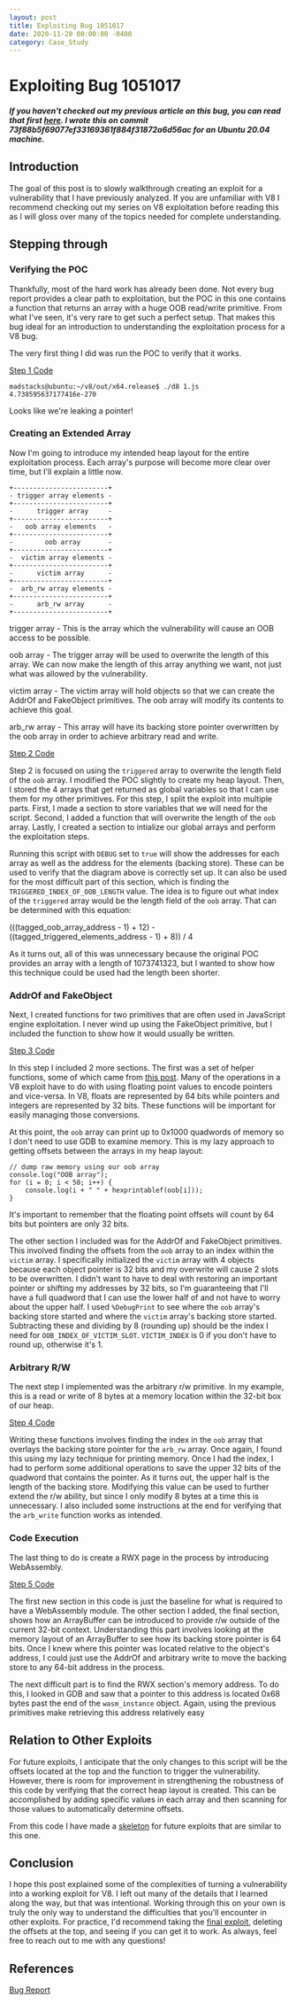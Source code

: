 ```yaml
---
layout: post
title: Exploiting Bug 1051017
date: 2020-11-20 00:00:00 -0400
category: Case_Study
---
```


# Exploiting Bug 1051017

##### If you haven't checked out my previous article on this bug, you can read that first [here](https://m4dst4cks.github.io/blog/2020/09/07/Exploring-Bug-1051017-in-V8). I wrote this on commit 73f88b5f69077ef33169361f884f31872a6d56ac for an Ubuntu 20.04 machine.

## Introduction

The goal of this post is to slowly walkthrough creating an exploit for a vulnerability that I have previously analyzed. If you are unfamiliar with V8 I recommend checking out my series on V8 exploitation before reading this as I will gloss over many of the topics needed for complete understanding.

## Stepping through

### Verifying the POC

Thankfully, most of the hard work has already been done. Not every bug report provides a clear path to exploitation, but the POC in this one contains a function that returns an array with a huge OOB read/write primitive. From what I've seen, it's very rare to get such a perfect setup. That makes this bug ideal for an introduction to understanding the exploitation process for a V8 bug.

The very first thing I did was run the POC to verify that it works.

[Step 1 Code](https://raw.githubusercontent.com/m4dSt4cks/m4dst4cks.github.io/master/exploits/1051017/1.js)

```
madstacks@ubuntu:~/v8/out/x64.release$ ./d8 1.js 
4.738595637177416e-270
```

Looks like we're leaking a pointer!

### Creating an Extended Array

Now I'm going to introduce my intended heap layout for the entire exploitation process. Each array's purpose will become more clear over time, but I'll explain a little now.

```
+------------------------+
- trigger array elements -
+------------------------+
-      trigger array     -
+------------------------+
-   oob array elements   -
+------------------------+
-        oob array       -
+------------------------+
-  victim array elements -
+------------------------+
-      victim array      -
+------------------------+
-  arb_rw array elements -
+------------------------+
-      arb_rw array      -
+------------------------+
```

trigger array - This is the array which the vulnerability will cause an OOB access to be possible.

oob array - The trigger array will be used to overwrite the length of this array. We can now make the length of this array anything we want, not just what was allowed by the vulnerability.

victim array - The victim array will hold objects so that we can create the AddrOf and FakeObject primitives. The oob array will modify its contents to achieve this goal.

arb_rw array - This array will have its backing store pointer overwritten by the oob array in order to achieve arbitrary read and write.

[Step 2 Code](https://raw.githubusercontent.com/m4dSt4cks/m4dst4cks.github.io/master/exploits/1051017/2.js)

Step 2 is focused on using the `triggered` array to overwrite the length field of the `oob` array. I modified the POC slightly to create my heap layout. Then, I stored the 4 arrays that get returned as global variables so that I can use them for my other primitives. For this step, I split the exploit into multiple parts. First, I made a section to store variables that we will need for the script. Second, I added a function that will overwrite the length of the `oob` array. Lastly, I created a section to intialize our global arrays and perform the exploitation steps.

Running this script with `DEBUG` set to `true` will show the addresses for each array as well as the address for the elements (backing store). These can be used to verify that the diagram above is correctly set up. It can also be used for the most difficult part of this section, which is finding the `TRIGGERED_INDEX_OF_OOB_LENGTH` value. The idea is to figure out what index of the `triggered` array would be the length field of the `oob` array. That can be determined with this equation:

(((tagged_oob_array_address - 1) + 12) - ((tagged_triggered_elements_address - 1) + 8)) / 4

As it turns out, all of this was unnecessary because the original POC provides an array with a length of 1073741323, but I wanted to show how this technique could be used had the length been shorter.

### AddrOf and FakeObject

Next, I created functions for two primitives that are often used in JavaScript engine exploitation. I never wind up using the FakeObject primitive, but I included the function to show how it would usually be written.

[Step 3 Code](https://raw.githubusercontent.com/m4dSt4cks/m4dst4cks.github.io/master/exploits/1051017/3.js)

In this step I included 2 more sections. The first was a set of helper functions, some of which came from [this post](https://doar-e.github.io/blog/2019/01/28/introduction-to-turbofan/). Many of the operations in a V8 exploit have to do with using floating point values to encode pointers and vice-versa. In V8, floats are represented by 64 bits while pointers and integers are represented by 32 bits. These functions will be important for easily managing those conversions.

At this point, the `oob` array can print up to 0x1000 quadwords of memory so I don't need to use GDB to examine memory. This is my lazy approach to getting offsets between the arrays in my heap layout:

```
// dump raw memory using our oob array
console.log("OOB array");
for (i = 0; i < 50; i++) {
	console.log(i + " " + hexprintablef(oob[i]));
}
```

It's important to remember that the floating point offsets will count by 64 bits but pointers are only 32 bits.

The other section I included was for the AddrOf and FakeObject primitives. This involved finding the offsets from the `oob` array to an index within the `victim` array. I specifically initialized the `victim` array with 4 objects because each object pointer is 32 bits and my overwrite will cause 2 slots to be overwritten. I didn't want to have to deal with restoring an important pointer or shifting my addresses by 32 bits, so I'm guaranteeing that I'll have a full quadword that I can use the lower half of and not have to worry about the upper half. I used `%DebugPrint` to see where the `oob` array's backing store started and where the `victim` array's backing store started. Subtracting these and dividing by 8 (rounding up) should be the index I need for `OOB_INDEX_OF_VICTIM_SLOT`. `VICTIM_INDEX` is 0 if you don't have to round up, otherwise it's 1.

### Arbitrary R/W

The next step I implemented was the arbitrary r/w primitive. In my example, this is a read or write of 8 bytes at a memory location within the 32-bit box of our heap.

[Step 4 Code](https://raw.githubusercontent.com/m4dSt4cks/m4dst4cks.github.io/master/exploits/1051017/4.js)

Writing these functions involves finding the index in the `oob` array that overlays the backing store pointer for the `arb_rw` array. Once again, I found this using my lazy technique for printing memory. Once I had the index, I had to perform some additional operations to save the upper 32 bits of the quadword that contains the pointer. As it turns out, the upper half is the length of the backing store. Modifying this value can be used to further extend the r/w ability, but since I only modify 8 bytes at a time this is unnecessary. I also included some instructions at the end for verifying that the `arb_write` function works as intended.

### Code Execution

The last thing to do is create a RWX page in the process by introducing WebAssembly.

[Step 5 Code](https://raw.githubusercontent.com/m4dSt4cks/m4dst4cks.github.io/master/exploits/1051017/5.js)

The first new section in this code is just the baseline for what is required to have a WebAssembly module. The other section I added, the final section, shows how an ArrayBuffer can be introduced to provide r/w outside of the current 32-bit context. Understanding this part involves looking at the memory layout of an ArrayBuffer to see how its backing store pointer is 64 bits. Once I knew where this pointer was located relative to the object's address, I could just use the AddrOf and arbitrary write to move the backing store to any 64-bit address in the process. 

The next difficult part is to find the RWX section's memory address. To do this, I looked in GDB and saw that a pointer to this address is located 0x68 bytes past the end of the `wasm_instance` object. Again, using the previous primitives make retrieving this address relatively easy

## Relation to Other Exploits

For future exploits, I anticipate that the only changes to this script will be the offsets located at the top and the function to trigger the vulnerability. However, there is room for improvement in strengthening the robustness of this code by verifying that the correct heap layout is created. This can be accomplished by adding specific values in each array and then scanning for those values to automatically determine offsets. 

From this code I have made a [skeleton](https://raw.githubusercontent.com/m4dSt4cks/m4dst4cks.github.io/master/exploits/exploit_skeleton.js) for future exploits that are similar to this one.

## Conclusion

I hope this post explained some of the complexities of turning a vulnerability into a working exploit for V8. I left out many of the details that I learned along the way, but that was intentional. Working through this on your own is truly the only way to understand the difficulties that you'll encounter in other exploits. For practice, I'd recommend taking the [final exploit](https://raw.githubusercontent.com/m4dSt4cks/m4dst4cks.github.io/master/exploits/1051017/exploit.js), deleting the offsets at the top, and seeing if you can get it to work. As always, feel free to reach out to me with any questions!

## References

[Bug Report](https://bugs.chromium.org/p/chromium/issues/detail?id=1051017)
